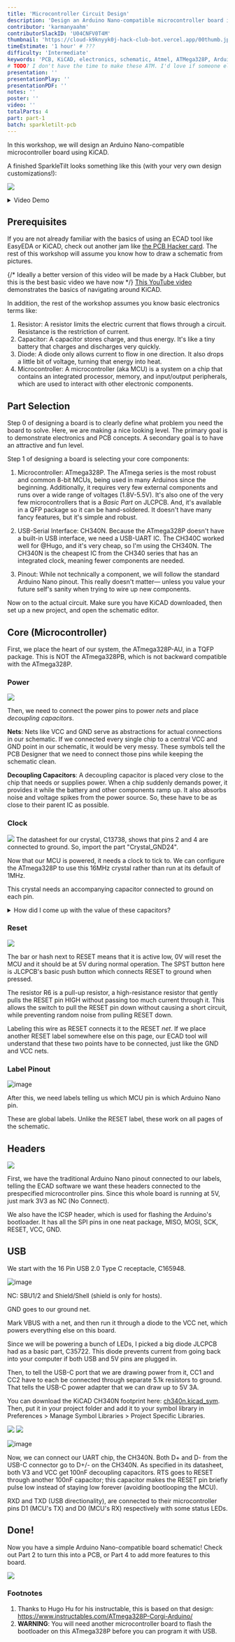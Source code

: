 ```yaml
---
title: 'Microcontroller Circuit Design'
description: 'Design an Arduino Nano-compatible microcontroller board in KiCAD'
contributor: 'karmanyaahm'
contributorSlackID: 'U04CNFV0T4M'
thumbnail: 'https://cloud-k9knyyk0j-hack-club-bot.vercel.app/00thumb.jpg'
timeEstimate: '1 hour' # ???
difficulty: 'Intermediate'
keywords: 'PCB, KiCAD, electronics, schematic, Atmel, ATMega328P, Arduino, microcontroller, circuit'
# TODO? I don't have the time to make these ATM. I'd love if someone else could
presentation: ''
presentationPlay: ''
presentationPDF: ''
notes: ''
poster: ''
video: ''
totalParts: 4
part: part-1
batch: sparkletilt-pcb
---
```


In this workshop, we will design an Arduino Nano-compatible microcontroller board using KiCAD.

A finished SparkleTilt looks something like this (with your very own design customizations!):

![](https://cloud-izep2lpej-hack-club-bot.vercel.app/031picture.jpg)


<details>

<summary>Video Demo</summary>

<iframe width="560" height="315" rel="0" src="https://www.youtube-nocookie.com/embed/px2V8bZMeLI" title="YouTube video player" frameborder="0" allow="accelerometer; autoplay; clipboard-write; encrypted-media; gyroscope; picture-in-picture; web-share" allowfullscreen></iframe>
</details>

## Prerequisites

If you are not already familiar with the basics of using an ECAD tool like EasyEDA or KiCAD, check out another jam like [the PCB Hacker card](../../../jam/hacker-card). The rest of this workshop will assume you know how to draw a schematic from pictures.

{/* Ideally a better version of this video will be made by a Hack Clubber, but this is the best basic video we have now */}
[This YouTube video](https://www.youtube.com/watch?v=EPH23zhPg50) demonstrates the basics of navigating around KiCAD.

In addition, the rest of the workshop assumes you know basic electronics terms like:
1. Resistor: A resistor limits the electric current that flows through a circuit. Resistance is the restriction of current.
2. Capacitor: A capacitor stores charge, and thus energy. It's like a tiny battery that charges and discharges very quickly.
3. Diode: A diode only allows current to flow in one direction. It also drops a little bit of voltage, turning that energy into heat.
2. Microcontroller: A microcontroller (aka MCU) is a system on a chip that contains an integrated processor, memory, and input/output peripherals, which are used to interact with other electronic components.

## Part Selection

Step 0 of designing a board is to clearly define what problem you need the board to solve. Here, we are making a nice looking level. The primary goal is to demonstrate electronics and PCB concepts. A secondary goal is to have an attractive and fun level.

Step 1 of designing a board is selecting your core components:

1. Microcontroller: ATmega328P. The ATmega series is the most robust and common 8-bit MCUs, being used in many Arduinos since the beginning. Additionally, it requires very few external components and runs over a wide range of voltages (1.8V-5.5V). It's also one of the very few microcontrollers that is a *Basic Part* on JLCPCB. And, it's available in a QFP package so it can be hand-soldered. It doesn't have many fancy features, but it's simple and robust.

2. USB-Serial Interface: CH340N. Because the ATmega328P doesn't have a built-in USB interface, we need a USB-UART IC. The CH340C worked well for @Hugo, and it's very cheap, so I'm using the CH340N. The CH340N is the cheapest IC from the CH340 series that has an integrated clock, meaning fewer components are needed.

3. Pinout: While not technically a component, we will follow the standard Arduino Nano pinout. This really doesn't matter— unless you value your future self's sanity when trying to wire up new components.

Now on to the actual circuit.
Make sure you have KiCAD downloaded, then set up a new project, and open the schematic editor.

## Core (Microcontroller)

First, we place the heart of our system, the ATmega328P-AU, in a TQFP package. This is NOT the ATmega328PB, which is not backward compatible with the ATmega328P.

### Power

![](https://cloud-j48wmzjac-hack-club-bot.vercel.app/21.webp)

Then, we need to connect the power pins to power *nets* and place *decoupling capacitors*.

**Nets**: Nets like VCC and GND serve as abstractions for actual connections in our schematic. If we connected every single chip to a central VCC and GND point in our schematic, it would be very messy. These symbols tell the PCB Designer that we need to connect those pins while keeping the schematic clean.

**Decoupling Capacitors**: A decoupling capacitor is placed very close to the chip that needs or supplies power. When a chip suddenly demands power, it provides it while the battery and other components ramp up. It also absorbs noise and voltage spikes from the power source. So, these have to be as close to their parent IC as possible.


### Clock

![](https://cloud-j48wmzjac-hack-club-bot.vercel.app/32.webp)
The datasheet for our crystal, C13738, shows that pins 2 and 4 are connected to ground. So, import the part "Crystal_GND24".


Now that our MCU is powered, it needs a clock to tick to. We can configure the ATmega328P to use this 16MHz crystal rather than run at its default of 1MHz.

This crystal needs an accompanying capacitor connected to ground on each pin. 

<details>

<summary>How did I come up with the value of these capacitors?</summary>

```
C = 2 * CL - CS
```
Here, C is the capacitor we need, CL is the load capacitance specified by the crystal manufacturer, and CS is the stray capacitance of the microcontroller pin. In our case CL (of the crystal) is 9pF and CS (of XTAL1/2) is 6pF (as specified by the datasheet).

So, we use 12pF capacitors.
</details>

### Reset
![](https://cloud-j48wmzjac-hack-club-bot.vercel.app/43.webp)

The bar or hash next to RESET means that it is active low, 0V will reset the MCU and it should be at 5V during normal operation. The SPST button here is JLCPCB's basic push button which connects RESET to ground when pressed. 

The resistor R6 is a pull-up resistor, a high-resistance resistor that gently pulls the RESET pin HIGH without passing too much current through it. This allows the switch to pull the RESET pin down without causing a short circuit, while preventing random noise from pulling RESET down.

Labeling this wire as RESET connects it to the RESET *net*. If we place another RESET label somewhere else on this page, our ECAD tool will understand that these two points have to be connected, just like the GND and VCC nets.


### Label Pinout

![image](https://cloud-j48wmzjac-hack-club-bot.vercel.app/54.webp)

After this, we need labels telling us which MCU pin is which Arduino Nano pin.

These are global labels. Unlike the RESET label, these work on all pages of the schematic.

## Headers


![](https://cloud-nbfq15yho-hack-club-bot.vercel.app/15.png)



First, we have the traditional Arduino Nano pinout connected to our labels, telling the ECAD software we want these headers connected to the prespecified microcontroller pins. Since this whole board is running at 5V, just mark 3V3 as NC (No Connect).


We also have the ICSP header, which is used for flashing the Arduino's bootloader. It has all the SPI pins in one neat package, MISO, MOSI, SCK, RESET, VCC, GND.

## USB

We start with the 16 Pin USB 2.0 Type C receptacle, C165948.

![image](https://cloud-iztw9b588-hack-club-bot.vercel.app/06.webp)

NC: SBU1/2 and Shield/Shell (shield is only for hosts).

GND goes to our ground net.

Mark VBUS with a net, and then run it through a diode to the VCC net, which powers everything else on this board. 

Since we will be powering a bunch of LEDs, I picked a big diode JLCPCB had as a basic part, C35722. This diode prevents current from going back into your computer if both USB and 5V pins are plugged in.

Then, to tell the USB-C port that we are drawing power from it, CC1 and CC2 have to each be connected through separate 5.1k resistors to ground. That tells the USB-C power adapter that we can draw up to 5V 3A.



You can download the KiCAD CH340N footprint here: [ch340n.kicad_sym](https://cloud-b6v3rkn29-hack-club-bot.vercel.app/0ch340n.kicad_sym). Then, put it in your project folder and add it to your symbol library in Preferences > Manage Symbol Libraries > Project Specific Libraries.

![](https://cloud-j48wmzjac-hack-club-bot.vercel.app/87.1.webp)
![](https://cloud-j48wmzjac-hack-club-bot.vercel.app/97.2.webp)



![image](https://cloud-iztw9b588-hack-club-bot.vercel.app/17.webp)



Now, we can connect our UART chip, the CH340N. Both D+ and D- from the USB-C connector go to D+/- on the CH340N. As specified in its datasheet, both V3 and VCC get 100nF decoupling capacitors. RTS goes to RESET through another 100nF capacitor; this capacitor makes the RESET pin briefly pulse low instead of staying low forever (avoiding bootlooping the MCU).

RXD and TXD (USB directionality), are connected to their microcontroller pins D1 (MCU's TX) and D0 (MCU's RX) respectively with some status LEDs.

## Done!

Now you have a simple Arduino Nano-compatible board schematic! Check out Part 2 to turn this into a PCB, or Part 4 to add more features to this board.

![](https://cloud-596d7k8lu-hack-club-bot.vercel.app/01full-kicad.svg)

### Footnotes
1. Thanks to Hugo Hu for his instructable, this is based on that design: https://www.instructables.com/ATmega328P-Corgi-Arduino/
2. **WARNING**: You will need another microcontroller board to flash the bootloader on this ATmega328P before you can program it with USB.
